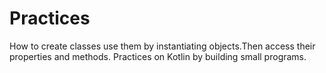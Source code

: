 # Practices
How to create classes use them by instantiating objects.Then access their properties and methods.
Practices on Kotlin by building small programs.
